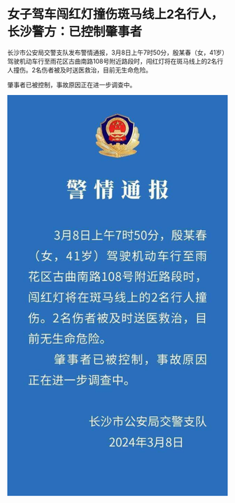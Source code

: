 # 女子驾车闯红灯撞伤斑马线上2名行人，长沙警方：已控制肇事者

长沙市公安局交警支队发布警情通报，3月8日上午7时50分，殷某春（女，41岁）驾驶机动车行至雨花区古曲南路108号附近路段时，闯红灯将在斑马线上的2名行人撞伤。2名伤者被及时送医救治，目前无生命危险。

肇事者已被控制，事故原因正在进一步调查中。

![c11dabfb5e9de3476e4a8ac3cd9e8593.jpg](https://raw.githubusercontent.com/qqhsx/qqnews_image/main/2024/03/08/女子驾车闯红灯撞伤斑马线上2名行人，长沙警方：已控制肇事者/c11dabfb5e9de3476e4a8ac3cd9e8593.jpg)


